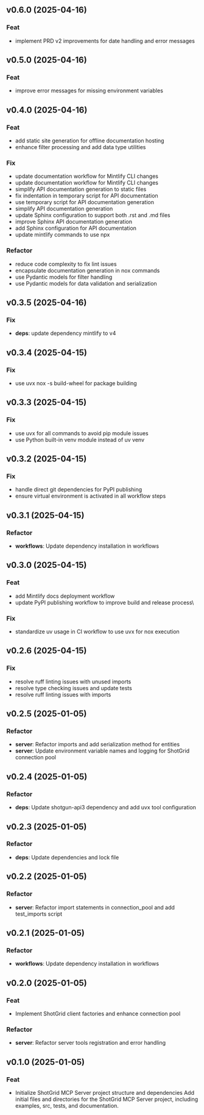 ## v0.6.0 (2025-04-16)

### Feat

- implement PRD v2 improvements for date handling and error messages

## v0.5.0 (2025-04-16)

### Feat

- improve error messages for missing environment variables

## v0.4.0 (2025-04-16)

### Feat

- add static site generation for offline documentation hosting
- enhance filter processing and add data type utilities

### Fix

- update documentation workflow for Mintlify CLI changes
- update documentation workflow for Mintlify CLI changes
- simplify API documentation generation to static files
- fix indentation in temporary script for API documentation
- use temporary script for API documentation generation
- simplify API documentation generation
- update Sphinx configuration to support both .rst and .md files
- improve Sphinx API documentation generation
- add Sphinx configuration for API documentation
- update mintlify commands to use npx

### Refactor

- reduce code complexity to fix lint issues
- encapsulate documentation generation in nox commands
- use Pydantic models for filter handling
- use Pydantic models for data validation and serialization

## v0.3.5 (2025-04-16)

### Fix

- **deps**: update dependency mintlify to v4

## v0.3.4 (2025-04-15)

### Fix

- use uvx nox -s build-wheel for package building

## v0.3.3 (2025-04-15)

### Fix

- use uvx for all commands to avoid pip module issues
- use Python built-in venv module instead of uv venv

## v0.3.2 (2025-04-15)

### Fix

- handle direct git dependencies for PyPI publishing
- ensure virtual environment is activated in all workflow steps

## v0.3.1 (2025-04-15)

### Refactor

- **workflows**: Update dependency installation in workflows

## v0.3.0 (2025-04-15)

### Feat

- add Mintlify docs deployment workflow
- update PyPI publishing workflow to improve build and release process\

### Fix

- standardize uv usage in CI workflow to use uvx for nox execution

## v0.2.6 (2025-04-15)

### Fix

- resolve ruff linting issues with unused imports
- resolve type checking issues and update tests
- resolve ruff linting issues with imports

## v0.2.5 (2025-01-05)

### Refactor

- **server**: Refactor imports and add serialization method for entities
- **server**: Update environment variable names and logging for ShotGrid connection pool

## v0.2.4 (2025-01-05)

### Refactor

- **deps**: Update shotgun-api3 dependency and add uvx tool configuration

## v0.2.3 (2025-01-05)

### Refactor

- **deps**: Update dependencies and lock file

## v0.2.2 (2025-01-05)

### Refactor

- **server**: Refactor import statements in connection_pool and add test_imports script

## v0.2.1 (2025-01-05)

### Refactor

- **workflows**: Update dependency installation in workflows

## v0.2.0 (2025-01-05)

### Feat

- Implement ShotGrid client factories and enhance connection pool

### Refactor

- **server**: Refactor server tools registration and error handling

## v0.1.0 (2025-01-05)

### Feat

- Initialize ShotGrid MCP Server project structure and dependencies Add initial files and directories for the ShotGrid MCP Server project, including examples, src, tests, and documentation.
